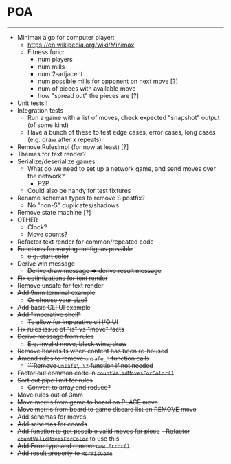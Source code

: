 # POA

---

- Minimax algo for computer player:
  - https://en.wikipedia.org/wiki/Minimax
  - Fitness func:
    - num players
    - num mills
    - num 2-adjacent
    - num possible mills for opponent on next move [?]
    - num of pieces with available move
    - how "spread out" the pieces are [?]
- Unit tests!!
- Integration tests
  - Run a game with a list of moves, check expected "snapshot" output (of some kind)
  - Have a bunch of these to test edge cases, error cases, long cases (e.g. draw after x repeats)
- Remove RulesImpl (for now at least) [?]
- Themes for text render?
- Serialize/deserialize games
  - What do we need to set up a network game, and send moves over the network?
    - P2P
  - Could also be handy for test fixtures
- Rename schemas types to remove S postfix?
  - No "non-S" duplicates/shadows
- Remove state machine [?]
- OTHER
  - Clock?
  - Move counts?
- ~~Refactor text render for common/repeated code~~
- ~~Functions for varying config, as possible~~
  - ~~e.g. start color~~
- ~~Derive win message~~
  - ~~Derive draw message => derive result message~~
- ~~Fix optimizations for text render~~
- ~~Remove unsafe for text render~~
- ~~Add 9mm terminal example~~
  - ~~Or choose your size?~~
- ~~Add basic CLI UI example~~
- ~~Add "imperative shell"~~
  - ~~To allow for imperative cli I/O UI~~
- ~~Fix rules issue of "is" vs "move" facts~~
- ~~Derive message from rules~~
  - ~~E.g. invalid move, black wins, draw~~
- ~~Remove boards.ts when content has been re-housed~~
- ~~Amend rules to remove `unsafe_*` function calls~~
  - ~~```Remove `unsafe\_\*` function if not needed~~
- ~~Factor out common code in `countValidMovesForColor()`~~
- ~~Sort out pipe limit for rules~~
  - ~~Convert to array and reduce?~~
- ~~Move rules out of 3mm~~
- ~~Move morris from game to board on PLACE move~~
- ~~Move morris from board to game discard list on REMOVE move~~
- ~~Add schemas for moves~~
- ~~Add schemas for coords~~
- ~~Add function to get possible valid moves for piece~~
  ~~- Refactor `countValidMovesForColor` to use this~~
- ~~Add Error type and remove `new Error()`~~
- ~~Add result property to `MorrisGame`~~
